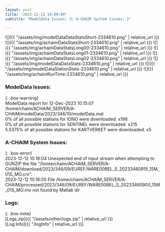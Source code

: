 ```yaml
---
layout: post
title: "2023-12-12 10:00:00"
subtitle: "ModelData Issues: 3; A-CHAIM System Issues: 2"

---
```


![]({{ "/assets/img/modelDataDataStatsShort-2334610.png" | relative_url }})
![]({{ "/assets/img/achaimDataStatsShort-2334610.png" | relative_url }})
![]({{ "/assets/img/achaimDataStatsLong00-2334610.png" | relative_url }})
![]({{ "/assets/img/achaimDataStatsLong01-2334610.png" | relative_url }})
![]({{ "/assets/img/achaimDataStatsLong02-2334610.png" | relative_url }})
![]({{ "/assets/img/modelDataDataStats-2334610.png" | relative_url }})
![]({{ "/assets/img/modelDataStationStats-2334610.png" | relative_url }})
![]({{ "/assets/img/achaimRunTime-2334610.png" | relative_url }})


### ModelData Issues:  
  
{: .box-warning}  
 ModelData report for 12-Dec-2023 10:15:07   
 /home/chaim/ACHAIM_SERVER/A-CHAIM/modelData/2023/346/10/modelData.mat   
 0% of all possible stations for IONO were downloaded. x196   
 0% of all possible stations for SENTINEL were downloaded. x215   
 5.5375% of all possible stations for KARTVERKET were downloaded. x5   
  
### A-CHAIM System Issues:  
  
{: .box-error}  
2023-12-12 10:16:04 Unexpected end of input stream when attempting to GUNZIP the file "/home/chaim/ACHAIM_SERVER/A-CHAIM/download/2023/346/09/EUREF/WARE00BEL_S_20233460915_15M_01S_MO.crx".  
2023-12-12 10:16:05 File /home/chaim/ACHAIM_SERVER/A-CHAIM/processed/2023/346/09/EUREF/WARE00BEL_S_20233460900_15M_01S_MO.rnx not found by Matlab dir  

### Logs:  
  
{: .box-note}  
[Logs.zip]({{ "/assets/other/logs.zip" | relative_url }})  
[Log Info]({{ "/logInfo" | relative_url }})  
